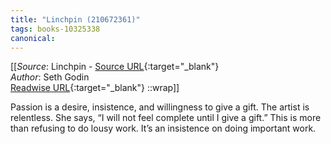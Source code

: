 ```yaml
---
title: "Linchpin (210672361)"
tags: books-10325338
canonical: 
---
```


[[_Source_: Linchpin - [Source URL](){:target="_blank"}<br>
_Author_: Seth Godin<br>
[Readwise URL](https://readwise.io/open/210672361){:target="_blank"}
::wrap]]

Passion is a desire, insistence, and willingness to give a gift. The artist is relentless. She says, “I will not feel complete until I give a gift.” This is more than refusing to do lousy work. It’s an insistence on doing important work.
